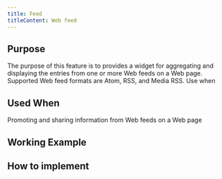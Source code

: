 ```yaml
---
title: Feed
titleContent: Web feed
---
```

## Purpose
The purpose of this feature is to provides a widget for aggregating and displaying the entries from one or more Web feeds on a Web page. Supported Web feed formats are Atom, RSS, and Media RSS.
Use when

## Used When
Promoting and sharing information from Web feeds on a Web page

## Working Example

<wb-feed v="5"></wb-feed>

<wb-feed v="5"></wb-feed>

<wb-tabs v="5"></wb-tabs>

<wb-tabs v="5"></wb-tabs>

## How to implement

